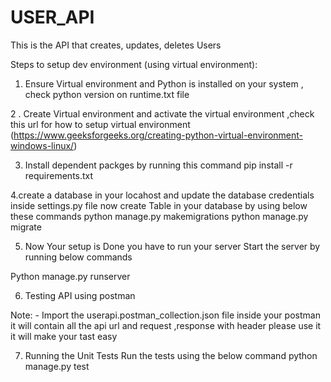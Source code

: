 # USER_API

This is the API that creates, updates, deletes Users

Steps to setup dev environment (using virtual environment):

1. Ensure Virtual environment and Python is installed on your system , check python version on runtime.txt file 

2 . Create Virtual environment and activate the virtual environment ,check this url for  how to setup virtual environment
     (https://www.geeksforgeeks.org/creating-python-virtual-environment-windows-linux/)
     
3. Install dependent packges by running this command  pip install -r requirements.txt

4.create a database in your locahost and update the database credentials inside settings.py file now 
  create Table in your database by using  below these  commands 
     python manage.py makemigrations
     python manage.py migrate
   

5. Now Your setup is Done you have to run your server   Start the server by running below commands

Python manage.py runserver

6. Testing API using postman

Note: - Import the userapi.postman_collection.json file inside your postman it will contain all the api url and request ,response with header
please use it  it will make your tast easy

7. Running the Unit Tests 
Run the tests using the below command
python manage.py test




     


